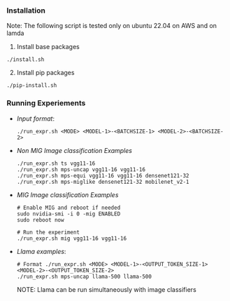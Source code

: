 ### Installation

Note: The following script is tested only on ubuntu 22.04 on AWS and on lamda

1) Install base packages
```
./install.sh
```

2) Install pip packages
```
./pip-install.sh
```

### Running Experiements

* *Input format*:
    ```
    ./run_expr.sh <MODE> <MODEL-1>-<BATCHSIZE-1> <MODEL-2>-<BATCHSIZE-2>
    ```

* *Non MIG Image classification Examples*
    ```
    ./run_expr.sh ts vgg11-16
    ./run_expr.sh mps-uncap vgg11-16 vgg11-16
    ./run_expr.sh mps-equi vgg11-16 vgg11-16 densenet121-32
    ./run_expr.sh mps-miglike densenet121-32 mobilenet_v2-1
    ```

* *MIG Image classification Examples*
    ```
    # Enable MIG and reboot if needed
    sudo nvidia-smi -i 0 -mig ENABLED
    sudo reboot now

    # Run the experiment
    ./run_expr.sh mig vgg11-16 vgg11-16
    ```

* *Llama examples*:
    ```
    # Format ./run_expr.sh <MODE> <MODEL-1>-<OUTPUT_TOKEN_SIZE-1> <MODEL-2>-<OUTPUT_TOKEN_SIZE-2>
    ./run_expr.sh mps-uncap llama-500 llama-500
    ```
    NOTE: Llama can be run simultaneously with image classifiers
